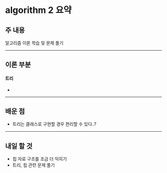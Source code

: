 # algorithm 2 요약

## 주 내용

알고리즘 이론 학습 및 문제 풀기


---

## 이론 부분

#### 트리

- 

---

## 배운 점

- 트리는 클래스로 구현할 경우 편리할 수 있다..?


---

## 내일 할 것

- 힙 자료 구조를 조금 더 익히기
- 트리, 힙 관련 문제 풀기

